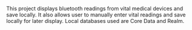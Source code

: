This project displays bluetooth readings from vital medical devices and save locally. It also allows user to manually enter vital readings and save locally for later display. Local databases used are Core Data and Realm.
